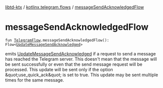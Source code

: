 [libtd-ktx](../index.md) / [kotlinx.telegram.flows](index.md) / [messageSendAcknowledgedFlow](./message-send-acknowledged-flow.md)

# messageSendAcknowledgedFlow

`fun `[`TelegramFlow`](../kotlinx.telegram.core/-telegram-flow/index.md)`.messageSendAcknowledgedFlow(): Flow<`[`UpdateMessageSendAcknowledged`](https://tdlibx.github.io/td/docs/org/drinkless/td/libcore/telegram/TdApi.UpdateMessageSendAcknowledged.html)`>`

emits [UpdateMessageSendAcknowledged](https://tdlibx.github.io/td/docs/org/drinkless/td/libcore/telegram/TdApi.UpdateMessageSendAcknowledged.html) if a request to send a message has reached the Telegram
server. This doesn't mean that the message will be sent successfully or even that the send message
request will be processed. This update will be sent only if the option &amp;quot;use_quick_ack&amp;quot; is
set to true. This update may be sent multiple times for the same message.


